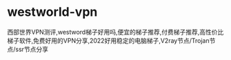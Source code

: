 # westworld-vpn
西部世界VPN测评,westword梯子好用吗,便宜的梯子推荐,付费梯子推荐,高性价比梯子软件,免费好用的VPN分享,2022好用稳定的电脑梯子,V2ray节点/Trojan节点/ssr节点分享
